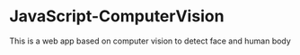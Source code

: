 # JavaScript-ComputerVision
This is a web app based on computer vision to detect face and human body
